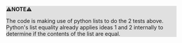 <div style="margin:2em; background-color: #e0e0e0;">

<strong>⚠️NOTE️️️⚠️</strong>

The code is making use of python lists to do the 2 tests above. Python's list equality already applies ideas 1 and 2 internally to determine if the contents of the list are equal.
</div>

